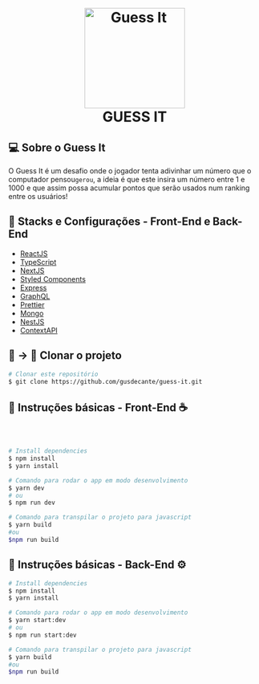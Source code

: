 <h1 align="center">
  <br>
  <img src="https://cdn.pixabay.com/photo/2021/03/29/03/39/03-39-20-437_960_720.png" alt="Guess It" width="200">
  <br>
  GUESS IT
  <br>
</h1>

## 💻 Sobre o Guess It

O Guess It é um desafio onde o jogador tenta adivinhar um número que o computador pensou`gerou`,
a ideia é que este insira um número entre 1 e 1000 e que assim possa acumular pontos que serão usados num ranking entre os usuários!

## 🧪 Stacks e Configurações - Front-End e Back-End

- [ReactJS](https://reactjs.org/)
- [TypeScript](https://www.typescriptlang.org/)
- [NextJS](https://nextjs.org/)
- [Styled Components](https://styled-components.com/)
- [Express](https://expressjs.com/)
- [GraphQL](https://graphql.org/)
- [Prettier](https://prettier.io/)
- [Mongo](https://docs.mongodb.com/)
- [NestJS](https://docs.nestjs.com/)
- [ContextAPI](https://reactjs.org/docs/context.html)

## 🐑 -> 🐑 Clonar o projeto

```bash
# Clonar este repositório
$ git clone https://github.com/gusdecante/guess-it.git
```

## 🚀 Instruções básicas - Front-End ☕

```bash



# Install dependencies
$ npm install
$ yarn install

# Comando para rodar o app em modo desenvolvimento
$ yarn dev
# ou
$ npm run dev

# Comando para transpilar o projeto para javascript
$ yarn build
#ou
$npm run build

```

## 🚀 Instruções básicas - Back-End ⚙️

```bash
# Install dependencies
$ npm install
$ yarn install

# Comando para rodar o app em modo desenvolvimento
$ yarn start:dev
# ou
$ npm run start:dev

# Comando para transpilar o projeto para javascript
$ yarn build
#ou
$npm run build

```
